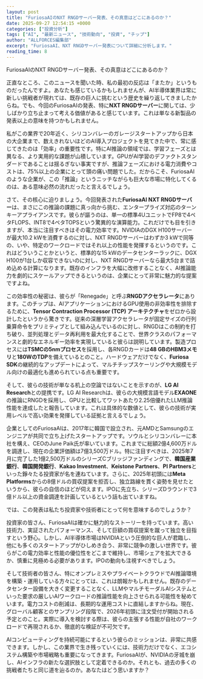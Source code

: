 ```yaml
---
layout: post
title: "FuriosaAIのNXT RNGDサーバー発表、その真意はどこにあるのか？"
date: 2025-09-27 12:54:15 +0000
categories: ["投資分析"]
tags: ["AI", "最新ニュース", "技術動向", "投資", "チップ"]
author: "ALLFORCES編集部"
excerpt: "FuriosaAI、NXT RNGDサーバー発表について詳細に分析します。"
reading_time: 8
---
```


FuriosaAIのNXT RNGDサーバー発表、その真意はどこにあるのか？

正直なところ、このニュースを聞いた時、私の最初の反応は「またか」というものだったんですよ。あなたも感じているかもしれませんが、AI半導体業界は常に新しい挑戦者が現れては、既存の巨人に挑むという歴史を繰り返してきましたからね。でも、今回のFuriosaAIの発表、特に**NXT RNGDサーバー**に関しては、少しばかり立ち止まって考える価値があると感じています。これは単なる新製品の発表以上の意味を持つかもしれません。

私がこの業界で20年近く、シリコンバレーのガレージスタートアップから日本の大企業まで、数えきれないほどのAI導入プロジェクトを見てきた中で、常に感じてきたのは「効率」の重要性です。特にAI推論の領域では、学習フェーズとは異なる、より実用的な課題が山積しています。GPUがAI学習のデファクトスタンダードであることは揺るぎない事実ですが、推論フェーズにおける電力消費やコストは、75%以上の企業にとって頭の痛い問題でした。だからこそ、FuriosaAIのような企業が、この「推論」というニッチながらも巨大な市場に特化してくるのは、ある意味必然の流れだったと言えるでしょう。

さて、その核心に迫りましょう。今回発表された**FuriosaAI NXT RNGDサーバー**は、まさにこの推論の課題に真っ向から挑む、エンタープライズ対応のターンキーアプライアンスです。彼らが謳うのは、単一の標準4UユニットでFP8で4ペタFLOPS、INT8で4ペタTOPSという驚異的な演算能力。これだけでも目を引きますが、本当に注目すべきはその電力効率です。NVIDIAのDGX H100サーバーが最大10.2 kWを消費するのに対し、NXT RNGDサーバーはわずか3 kWで同等の、いや、特定のワークロードではそれ以上の性能を発揮するというのです。これはどういうことかというと、標準的な15 kWのデータセンターラックに、DGX H100が1台しか収容できないのに対し、NXT RNGDサーバーなら最大5台まで詰め込める計算になります。既存のインフラを大幅に改修することなく、AI推論能力を劇的にスケールアップできるというのは、企業にとって非常に魅力的な提案ですよね。

この効率性の秘密は、彼らが「Renegade」と呼ぶ**RNGDアクセラレータ**にあります。このチップは、AIアプリケーションにおけるGPU使用の非効率性を排除するために、**Tensor Contraction Processor (TCP) アーキテクチャ**をゼロから設計したというから驚きです。従来の深層学習アクセラレータが固定サイズの行列乗算命令をプリミティブとして組み込んでいるのに対し、RNGDはこの制約を打ち破り、並列処理とデータ再利用を最大化することで、世界クラスのパフォーマンスと劇的なエネルギー効率を実現していると彼らは説明しています。製造プロセスには**TSMCの5nmプロセス**を採用し、各RNGDカードは**48 GBのHBM3メモリ**と**180WのTDP**を備えているとのこと。ハードウェアだけでなく、**Furiosa SDK**の継続的なアップデートによって、マルチチップスケーリングや大規模モデル向けの最適化も進められている点も重要です。

そして、彼らの技術が単なる机上の空論ではないことを示すのが、**LG AI Research**との提携です。LG AI Researchは、彼らの大規模言語モデル**EXAONE**の推論にRNGDを採用し、GPUと比較してワットあたり2.25倍優れたLLM推論性能を達成したと報告しています。これは具体的な数値として、彼らの技術が実用レベルで高い効果を発揮している証拠と言えるでしょう。

企業としてのFuriosaAIは、2017年に韓国で設立され、元AMDとSamsungのエンジニアが共同で立ち上げたスタートアップです。ソウルとシリコンバレーに本社を構え、CEOのJune Paik氏が率いています。これまでに総額2億4,600万ドルを調達し、現在の企業評価額は7億3,500万ドル。特に注目すべきは、2025年7月に完了した1億2,500万ドルのシリーズCブリッジファンディングで、**韓国産業銀行**、**韓国開発銀行**、**Kakao Investment**、**Keistone Partners**、**PI Partners**といった錚々たる投資家が名を連ねています。さらに、2025年初頭には**Meta Platforms**からの8億ドルの買収提案を拒否し、独立路線を貫く姿勢を見せたというから、彼らの自信のほどが伺えます。IPOに先立ち、シリーズDラウンドで3億ドル以上の資金調達を計画しているという話も出ていますね。

では、この発表は私たち投資家や技術者にとって何を意味するのでしょうか？

投資家の皆さん、FuriosaAIは確かに魅力的なストーリーを持っています。高い技術力、実証されたパフォーマンス、そして巨額の買収提案を蹴って独立を目指すという野心。しかし、AI半導体市場はNVIDIAという圧倒的な巨人が君臨し、他にも多くのスタートアップがひしめき合う、非常に競争の激しい世界です。彼らがこの電力効率と性能の優位性をどこまで維持し、市場シェアを拡大できるか、慎重に見極める必要があります。IPOの動向も注視すべきでしょう。

そして技術者の皆さん、特にオンプレミスやプライベートクラウドでAI推論環境を構築・運用している方々にとっては、これは朗報かもしれません。既存のデータセンター設備を大きく変更することなく、LLMやマルチモーダルAIシステムといった要求の厳しいAIワークロードの推論性能を向上させられる可能性を秘めています。電力コストの削減は、長期的な運用コストに直結しますからね。現在、グローバル顧客とのサンプリング段階で、2026年初頭に注文受付が開始される予定とのこと。実際に導入を検討する際は、彼らの主張する性能が自社のワークロードで再現されるか、徹底的な検証が不可欠です。

AIコンピューティングを持続可能にするという彼らのミッションは、非常に共感できます。しかし、この業界で生き残っていくには、技術力だけでなく、エコシステム構築や市場戦略も重要になってきます。FuriosaAIが、NVIDIAの牙城を崩し、AIインフラの新たな選択肢として定着できるのか。それとも、過去の多くの挑戦者たちと同じ道を辿るのか。あなたはどう思いますか？

